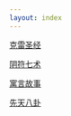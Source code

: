 ```yaml
---
layout: index
---
```


[克雷圣经](/revelation.html)

[阴符七术](/yinfu.html)

[寓言故事](/yuyan.html)

[先天八卦](/bagua.html)
